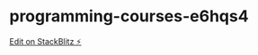 # programming-courses-e6hqs4

[Edit on StackBlitz ⚡️](https://stackblitz.com/edit/programming-courses-e6hqs4)